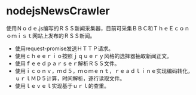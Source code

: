 # nodejsNewsCrawler
使用Ｎｏｄｅ.js编写的ＲＳＳ新闻采集器，目前可采集ＢＢＣ和ＴｈｅＥｃｏｎｏｍｉｓｔ网站上发布的ＲＳＳ新闻。

* 使用request-promise发送ＨＴＴＰ请求。
* 使用ｃｈｅｅｒｉｏ按照ｊｑｕｅｒｙ风格的选择器抽取新闻正文。
* 使用ｆｅｅｄｐａｒｓｅｒ解析ＲＳＳ文件。
* 使用ｉｃｏｎｖ，ｍｄ５，ｍｏｍｅｎｔ，ｒｅａｄｌｉｎｅ实现编码转化，ｕｒｌＭＤ５计算，时间解析，逐行读取文件。
* 使用ｌｅｖｅｌ实现基于ｕｒｌ的查重。
